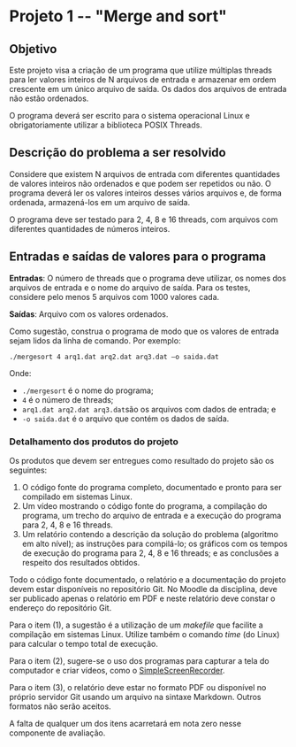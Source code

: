 # Projeto 1 -- "Merge and sort"
## Objetivo
Este projeto visa a criação de um programa que utilize múltiplas threads para ler valores inteiros de N arquivos de entrada e armazenar em ordem crescente em um único arquivo de saída. Os dados dos arquivos de entrada não estão ordenados.

O programa deverá ser escrito para o sistema operacional Linux e obrigatoriamente utilizar a biblioteca POSIX Threads.

## Descrição do problema a ser resolvido
Considere que existem N arquivos de entrada com diferentes quantidades de valores inteiros não ordenados e que podem ser repetidos ou não. O programa deverá ler os valores inteiros desses vários arquivos e, de forma ordenada, armazená-los em um arquivo de saída.

O programa deve ser testado para 2, 4, 8 e 16 threads, com arquivos com diferentes quantidades de números inteiros.

## Entradas e saídas de valores para o programa
**Entradas**: O número de threads que o programa deve utilizar, os nomes dos arquivos de entrada e o nome do arquivo de saída. Para os testes, considere pelo menos 5 arquivos com 1000 valores cada.

**Saídas**: Arquivo com os valores ordenados.

Como sugestão, construa o programa de modo que os valores de entrada sejam lidos da linha de comando. Por exemplo:

```shell
./mergesort 4 arq1.dat arq2.dat arq3.dat –o saida.dat
```

Onde:
*	`./mergesort` é o nome do programa; 
*	`4` é o número de threads;
* `arq1.dat arq2.dat arq3.dat`são os arquivos com dados de entrada; e 
*	`-o saida.dat` é o arquivo que contém os dados de saída.

### Detalhamento dos produtos do projeto
Os produtos que devem ser entregues como resultado do projeto são os seguintes:
1. O código fonte do programa completo, documentado e pronto para ser compilado em sistemas Linux.
2. Um vídeo mostrando o código fonte do programa, a compilação do programa, um trecho do arquivo de entrada e a execução do programa para 2, 4, 8 e 16 threads.
3. Um relatório contendo a descrição da solução do problema (algoritmo em alto nível); as instruções para compilá-lo; os gráficos com os tempos de execução do programa para 2, 4, 8 e 16 threads; e as conclusões a respeito dos resultados obtidos.

Todo o código fonte documentado, o relatório e a documentação do projeto devem estar disponíveis no repositório Git. No Moodle da disciplina, deve ser publicado apenas o relatório em PDF e neste relatório deve constar o endereço do repositório Git. 

Para o item (1), a sugestão é a utilização de um _makefile_ que facilite a compilação em sistemas Linux. Utilize também o comando _time_ (do Linux) para calcular o tempo total de execução.

Para o item (2), sugere-se o uso dos programas para capturar a tela do computador e criar vídeos, como o [SimpleScreenRecorder](http://www.maartenbaert.be/simplescreenrecorder).

Para o item (3), o relatório deve estar no formato PDF ou disponível no próprio servidor Git usando um arquivo na sintaxe Markdown. Outros formatos não serão aceitos.

A falta de qualquer um dos itens acarretará em nota zero nesse componente de avaliação.
